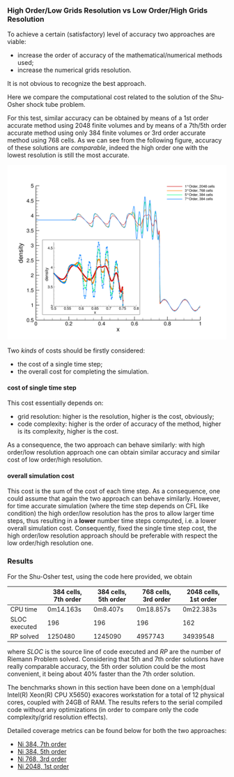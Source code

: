 ### High Order/Low Grids Resolution vs Low Order/High Grids Resolution

To achieve a certain (satisfactory) level of accuracy two approaches are viable:

+ increase the order of accuracy of the mathematical/numerical methods used;
+ increase the numerical grids resolution.

It is not obvious to recognize the best approach.

Here we compare the computational cost related to the solution of the Shu-Osher shock tube problem.

For this test, similar accuracy can be obtained by means of a 1st order accurate method using 2048 finite volumes and by means of a 7th/5th order accurate method using only 384 finite volumes or 3rd order accurate method using 768 cells.  As we can see from the following figure, accuracy of these solutions are *comparable*, indeed the high order one with the lowest resolution is still the most accurate.

![comparison](comparison.png)

Two *kinds* of costs should be firstly considered:

+ the cost of a single time step;
+ the overall cost for completing the simulation.

#### cost of single time step

This cost essentially depends on:

+ grid resolution: higher is the resolution, higher is the cost, obviously;
+ code complexity: higher is the order of accuracy of the method, higher is its complexity, higher is the cost.

As a consequence, the two approach can behave similarly: with high order/low resolution approach one can obtain similar accuracy and similar cost of low order/high resolution.

#### overall simulation cost

This cost is the sum of the cost of each time step. As a consequence, one could assume that again the two approach can behave similarly. However, for time accurate simulation (where the time step depends on CFL like condition) the high order/low resolution has the pros to allow larger time steps, thus resulting in a **lower** number time steps computed, i.e. a lower overall simulation cost. Consequently, fixed the single time step cost, the high order/low resolution approach should be preferable with respect the low order/high resolution one.

### Results

For the Shu-Osher test, using the code here provided, we obtain

|               | 384 cells, 7th order | 384 cells, 5th order | 768 cells, 3rd order | 2048 cells, 1st order |
|---------------|----------------------|----------------------|----------------------|-----------------------|
| CPU time      | 0m14.163s            | 0m8.407s             | 0m18.857s            | 0m22.383s             |
| SLOC executed | 196                  | 196                  | 196                  | 162                   |
| RP solved     | 1250480              | 1245090              | 4957743              | 34939548              |

where *SLOC* is the source line of code executed and *RP* are the number of Riemann Problem solved. Considering that 5th and 7th order solutions have really comparable accuracy, the 5th order solution could be the most convenient, it being about 40% faster than the 7th order solution.

The benchmarks shown in this section have been done on a \emph{dual Intel(R) Xeon(R) CPU X5650} exacores workstation for a total of 12 physical cores, coupled with 24GB of RAM. The results refers to the serial compiled code without any optimizations (in order to compare only the code complexity/grid resolution effects).

Detailed coverage metrics can be found below for both the two approaches:

+ [Ni 384, 7th order](https://github.com/szaghi/Shu-Osher-shock-tube-problem/tree/master/profiling/Ni_384-Order_7/type_euler-1D.f90.gcov.md)
+ [Ni 384, 5th order](https://github.com/szaghi/Shu-Osher-shock-tube-problem/tree/master/profiling/Ni_384-Order_5/type_euler-1D.f90.gcov.md)
+ [Ni 768, 3rd order](https://github.com/szaghi/Shu-Osher-shock-tube-problem/tree/master/profiling/Ni_768-Order_3/type_euler-1D.f90.gcov.md)
+ [Ni 2048, 1st order](https://github.com/szaghi/Shu-Osher-shock-tube-problem/tree/master/profiling/Ni_2048-Order_1/type_euler-1D.f90.gcov.md)
